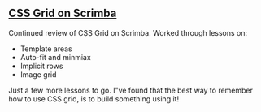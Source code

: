 ## [CSS Grid on Scrimba](https://scrimba.com/g/gR8PTE)
Continued review of CSS Grid on Scrimba. Worked through lessons on:
* Template areas
* Auto-fit and minmiax
* Implicit rows
* Image grid

Just a few more lessons to go. I"ve found that the best way to remember how to use CSS grid, is to build something using it!